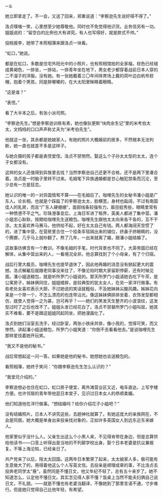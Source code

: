     一五 

   她立即拿走了。不一会，又送了回来，郑重说道：“李察逊先生说好得不得了。”

   洛贞噗嗤一笑，心里想至少她尊敬他。同时也不免觉得他识货。业务信另有一功。姐姐说的：“留空白的比例也大有讲究。有人也写得好，就是款式不帅。”

   投桃报李，她带了本照相簿来跟洛贞一块看。

   “虹口，”她说。

   都是在虹口，多数是住宅外阳光中的小照片，也有照相馆拍的全家福，棕色已经褪成黄褐色，一排坐，一排站，一排青年坐在地下，男女老少都穿着战前日本人穿的二不溜子的洋服。没有她。有一张她戴着三〇年间体育场上戴的荷叶边白帆布软帽，抱着个男孩，同是胖嘟嘟的，在大太阳里眯睛着眼睛。

   “这是谁？”

   “表侄。”

   看了大半本之后，有张小派司照。

   “李察逊先生。”想是李察逊训练有素，她也像狄更斯“块肉余生记”里的米考伯太太，文绉绉的口口声声称丈夫为“米考伯先生”。

   他就这一张，其余都是她娘家人，有她的照片大概婚前的居多，不然根本无法判断，她一直也就差不多是这样子。

   与她合摄的孩子都是表侄堂侄。洛贞不禁恻然。娶这么个子孙太太型的太太，连个子女都没有。

   这样的女人还值得到异族里去找？当然李察逊自己还更不合格，还不是两下里凑合着。洛贞是一时脑子里转不过来。毛姆笔下异族通婚都是甘心触犯禁条而沉沦，至少总有一方是狂恋。

   她认识的唯一的一对异国情鸳不算——在毛姆后了。咖哩先生的女秘书潘小姐是广东人。论长相，也就是个踩扁了的李察逊太太，脸横宽，身材也扁阔，不过有南国佳人的乳房，而且“广东人硬绷绷”，面部线条较强有力，眉目挺秀些，眼睛里常有一种愤懑不平之气。珍珠港事变后，上海日军进了租界，英美人都进了集中营。潘小姐忠心耿耿，按期给咖哩先生送粮包。咖哩先生跟他太太向来各干各的，互不干涉。太太喜欢养马赛马，他供给不起，好在太太自己有钱。两人都海阔天空惯了的，进了集中营，在营房里合住一个挂条军毯隔出来的铺位，挤鼻子挤眼睛的，没个腾挪，几乎马上就吵翻了。熬了几年，一出来就离了婚，跟潘小姐结婚了。

   这故事彷佛含有一个教训，不像毛姆的手笔，时代背景也不同了。大英帝国已经在解体，从集中营出来的人，一看境况全非。他总算找到了个小母亲，有了个归宿。

   战后行里大裁员，咖哩先生也提早退休了，因此他再婚的消息没有掀起更大的震撼。洛贞解雇后就跟老同事没来往了，不像沦陷时期大家留职停薪，还有时候见面。潘小姐送粮包，就是听所罗门小姐说的。那天所罗门小姐请她去吃下午茶，是公寓房子，姊妹俩同住，姐姐矮胖，是较典型的犹太女人，在另一家洋行做事。有些老处女喜欢表示大胆，不过她说的笑话就粗俗，不及她妹妹尖酸风趣。姊妹花向来是一个带一个，不怎么漂亮的也连带沾光。像这姊妹俩排排坐着，衣饰发型都相仿，就使人觉得一之为甚，岂可再乎？——她们的黑发天生整齐的小波浪纹，这发型过时了之后也改不了。姐姐头发已经花白了。洛贞不禁替所罗门小姐叫屈，她其实不难看，要不是跟这姐姐同起同坐，把她漫画化了。

   洛贞到她们浴室去洗手，经过卧室，两张小铁床并排，像小孩的，觉得可笑，而又惨然。讲起潘小姐送粮包，所罗门小姐笑道：“你倒不去看看他去。”是说咖哩先生那样爱找着她开玩笑。

   “我又不是他的秘书。”

   战后常想起这一问一答。如果她是他的秘书，她想她也会送粮包的。

   看照相簿，她终于笑问：“你跟李察逊先生怎么认识的？”

   “我堂兄介绍的。”

   李察逊想必也住在虹口，虹口房子便宜，离外滩营业区又近，电车直达，上写字楼方便。也许邻居的青年带他逛日本堂子，见识过日本女人的恭顺柔媚。

   他们知道他在洋行做事。“想结婚吗？给你介绍花子小姐吧？”

   没有结婚照片。日本人不讲究这些，去趟神社就算了。有她这庞大的亲族网在，不会是同居。她大概是单身出来投亲找对象的，正如许多英国女人到远东近东来嫁人。

   他家里似乎没什么人。父亲生出这么个小黑人来，不见得肯带在身边，但是总算供给他读书——口音上听得出是当地的不列颠学校出身。娶个日本老婆是抗议兼报复。不等上海沦陷，已经亲日了。

   共产党来了以后，陪太太回国。这两年日本繁荣了起来，太太娘家人多，极可能有生意做大了的，用得着他这么个人写英文信。去投亲是顺理成章的事，不比洛贞去投奔老同学太“悬”，虽然同是不懂日文，他又年纪不轻了，总有五十来岁了。她不知道怎么，认定他不懂日文。其实怎见得人家不懂？饭桌上当然不能夫妇俩自己说日文，不礼貌。——就是不懂也有老婆当翻译，不像她到了那里言语不通，寸步难行。但是她只觉得自己比他年轻，有希望。

